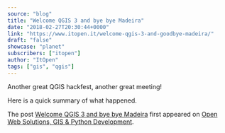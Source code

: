 ```yaml
---
source: "blog"
title: "Welcome QGIS 3 and bye bye Madeira"
date: "2018-02-27T20:30:44+0000"
link: "https://www.itopen.it/welcome-qgis-3-and-goodbye-madeira/"
draft: "false"
showcase: "planet"
subscribers: ["itopen"]
author: "ItOpen"
tags: ["gis", "qgis"]
---
```


<p>Another great QGIS  hackfest, another great meeting!</p>
<p>Here is a quick summary of what happened.</p>
<p>The post <a href="https://www.itopen.it/welcome-qgis-3-and-goodbye-madeira/">Welcome QGIS 3 and bye bye Madeira</a> first appeared on <a href="https://www.itopen.it">Open Web Solutions, GIS & Python Development</a>.</p>
